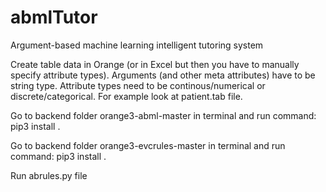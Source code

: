 # abmlTutor
Argument-based machine learning intelligent tutoring system

Create table data in Orange (or in Excel but then you have to manually specify attribute types).
Arguments (and other meta attributes) have to be string type. Attribute types need to be continous/numerical or discrete/categorical.
For example look at patient.tab file.

Go to backend folder orange3-abml-master in terminal and run command: pip3 install .

Go to backend folder orange3-evcrules-master in terminal and run command: pip3 install .

Run abrules.py file